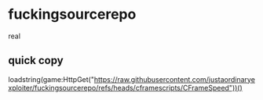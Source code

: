 # fuckingsourcerepo
real
## quick copy
loadstring(game:HttpGet("https://raw.githubusercontent.com/justaordinaryexploiter/fuckingsourcerepo/refs/heads/cframescripts/CFrameSpeed"))()